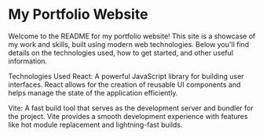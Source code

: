 # My Portfolio Website
Welcome to the README for my portfolio website! This site is a showcase of my work and skills, built using modern web technologies. Below you'll find details on the technologies used, how to get started, and other useful information.

Technologies Used
React: A powerful JavaScript library for building user interfaces. React allows for the creation of reusable UI components and helps manage the state of the application efficiently.

Vite: A fast build tool that serves as the development server and bundler for the project. Vite provides a smooth development experience with features like hot module replacement and lightning-fast builds.
